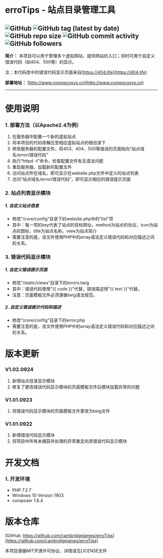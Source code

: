 # erroTips - 站点目录管理工具
![GitHub](https://img.shields.io/github/license/cambridgejames/erroTips)
![GitHub tag (latest by date)](https://img.shields.io/github/v/tag/cambridgejames/erroTips?label=release)
![GitHub repo size](https://img.shields.io/github/repo-size/cambridgejames/erroTips)
![GitHub commit activity](https://img.shields.io/github/commit-activity/w/cambridgejames/erroTips)
![GitHub followers](https://img.shields.io/github/followers/cambridgejames?label=Follow&style=social)
---

**简介：** 本项目可以用于管理多个虚拟网站，提供网站的入口；同时可用于自定义错误代码（如404、500等）的显示。

注：本代码库中的错误代码显示页面来自[https://404.life](https://404.life)

**部署地址：** [http://www.compscosys.cn](http://www.compscosys.cn)

---

# 使用说明

### 1. 部署方法（以Apache2.4为例）
1. 在服务器中配置一个新的虚拟站点
2. 将本项目的代码库解压至相应虚拟站点的根目录下
3. 修改服务器的配置文件，将403、404、500等错误的页面指向“站点域名/error/错误代码”
4. 执行“httpd -t”命令，检查配置文件有无语法问题
5. 重启服务器，加载新的配置文件
6. 访问站点所在域名，即可显示在website.php文件中定义的站点列表
7. 访问“站点域名/error/错误代码”，即可显示相应的错误提示页面


### 2. 站点列表显示模块
##### 1. 自定义站点信息
+ 修改"/core/config"目录下的website.php中的“list”项
+ 其中：每一项的key代表了站点的目标网址，method为站点的协议，icon为站点的图标，title为站点名称，view为站点简介
+ 需要注意的是，该文件使用PHP中的array语法定义错误代码和对应描述之间的关系。


### 3. 错误代码显示模块
##### 1. 自定义错误提示页面
+ 修改"/static/views"目录下的errors.twig
+ 其中：错误代码使用"{{ code }}"代替，错误描述用"{{ text }}"代替。
+ 注意：页面模板文件必须遵循twig语法规范。

##### 2. 自定义错误提示代码和描述
+ 修改"/core/config"目录下的error.php
+ 需要注意的是，该文件使用PHP中的array语法定义错误代码和对应描述之间的关系。


# 版本更新

### V1.02.0924
1. 新增站点目录显示模块
2. 修复了更改错误代码显示模块的页面模板文件后模块加载异常的问题

### V1.01.0923
1. 将错误代码显示模块的页面模板文件更改为twig文件

### V1.01.0922
1. 新增错误代码显示模块
2. 将项目中所有未捕获并处理的异常重定向至错误代码显示模块


# 开发文档


### 1. 开发环境
+ PHP 7.2.7
+ Windows 10 Version 1903
+ composer 1.8.4


# 版本仓库

[GitHub: https://github.com/cambridgejames/erroTips](https://github.com/cambridgejames/erroTips)

本项目遵循MIT开源许可协议，详情请见LICENSE文件
